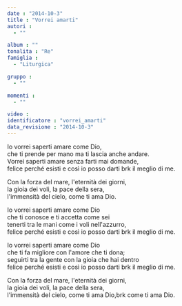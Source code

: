 ```yaml
---
date : "2014-10-3"
title : "Vorrei amarti"
autori : 
  - ""

album : ""
tonalita : "Re"
famiglia : 
  - "Liturgica"

gruppo : 
  - ""

momenti : 
  - ""

video : 
identificatore : "vorrei_amarti"
data_revisione : "2014-10-3"
---
```

  
  
Io vorrei saperti amare come Dio,   
che ti prende per mano ma ti lascia anche andare.  
Vorrei saperti amare senza farti mai domande,  
felice perché esisti e così io posso darti brk il meglio di me.  
  
  
Con la forza del mare, l'eternità dei giorni,  
la gioia dei voli, la pace della sera,  
l'immensità del cielo, come ti ama Dio.  
  
  
Io vorrei saperti amare come Dio   
che ti conosce e ti accetta come sei   
tenerti tra le mani come i voli nell'azzurro,  
felice perché esisti e così io posso darti brk il meglio di me.  
  
  
Io vorrei saperti amare come Dio   
che ti fa migliore con l'amore che ti dona;  
seguirti tra la gente con la gioia che hai dentro  
felice perché esisti e così io posso darti brk il meglio di me.  
  
  
Con la forza del mare, l'eternità dei giorni,  
la gioia dei voli, la pace della sera,  
l'immensità del cielo, come ti ama Dio,brk  come ti ama Dio.  
  
